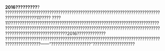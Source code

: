 **2016?????????**?  
????????????????????????????????????????????????????????????????????????????????????11?????
????11??????????????????????????????????????????????????????????????????????????????????????????????????????????????????????????????????????????????????????????????????????2016?????????????
??????????????????????????????????????????????????????????????????????????????????????——“??????????????????”???????????????????